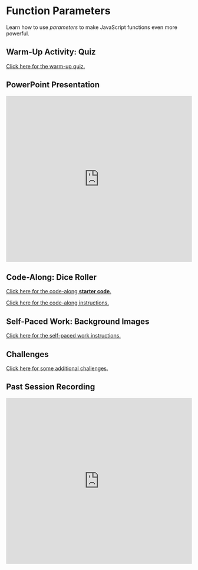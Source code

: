 # Function Parameters
Learn how to use _parameters_ to make JavaScript functions even more powerful.

## Warm-Up Activity: Quiz
[Click here for the warm-up quiz.](WarmUp.md)

## PowerPoint Presentation
<iframe src='https://view.officeapps.live.com/op/embed.aspx?src=https://hylandtechclub.com/web-102/FunctionParameters/FunctionParameters.pptx' width='100%' height='450px' frameborder='0'></iframe>

## Code-Along: Dice Roller
[Click here for the code-along **starter code**.](https://replit.com/@HylandOutreach/DiceRollerStart)

[Click here for the code-along instructions.](DiceRollerCodeAlong.md)

## Self-Paced Work: Background Images
[Click here for the self-paced work instructions.](SelfPacedWork.md)

## Challenges
[Click here for some additional challenges.](Challenges.md)

## Past Session Recording
<iframe width="100%" height="450px" src="https://www.youtube.com/embed/7vAwnj7gGwA" title="YouTube video player" frameborder="0" allow="accelerometer; autoplay; clipboard-write; encrypted-media; gyroscope; picture-in-picture" allowfullscreen></iframe>
